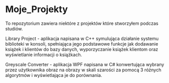 # Moje_Projekty
To repozytorium zawiera niektóre z projektów które stworzyłem podczas studiów.

Library Project - aplikacja napisana w C++ symulująca działanie systemu biblioteki w konsoli, spełniająca jego podstawowe funkcje jak dodawanie książek i klientów do bazy danych, wyporzyczanie książek klientom oraz wyświetlanie informacji o książkach.

Greyscale Converter - aplikacja WPF napisana w C# konwertująca wybrany przez użytkownika obraz na obrazy w skali szarości za pomocą 3 różnych algorytmów i wyświetlająca je do porównania.
